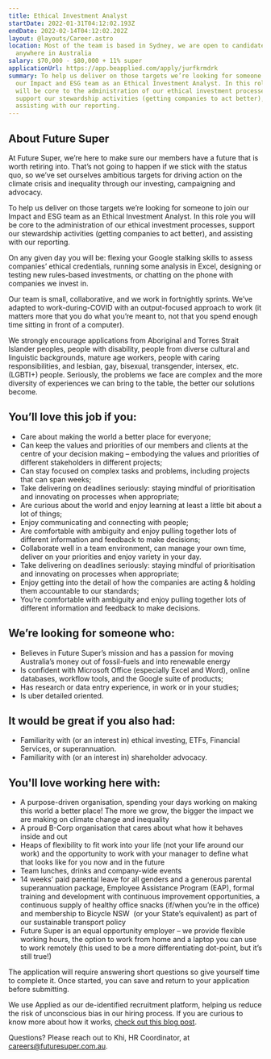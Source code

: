 ```yaml
---
title: Ethical Investment Analyst
startDate: 2022-01-31T04:12:02.193Z
endDate: 2022-02-14T04:12:02.202Z
layout: @layouts/Career.astro
location: Most of the team is based in Sydney, we are open to candidates from
  anywhere in Australia
salary: $70,000 - $80,000 + 11% super
applicationUrl: https://app.beapplied.com/apply/jurfkrmdrk
summary: To help us deliver on those targets we’re looking for someone to join
  our Impact and ESG team as an Ethical Investment Analyst. In this role you
  will be core to the administration of our ethical investment processes,
  support our stewardship activities (getting companies to act better), and
  assisting with our reporting.
---
```


## About Future Super

At Future Super, we’re here to make sure our members have a future that is worth retiring into. That’s not going to happen if we stick with the status quo, so we’ve set ourselves ambitious targets for driving action on the climate crisis and inequality through our investing, campaigning and advocacy.

To help us deliver on those targets we’re looking for someone to join our Impact and ESG team as an Ethical Investment Analyst. In this role you will be core to the administration of our ethical investment processes, support our stewardship activities (getting companies to act better), and assisting with our reporting.

On any given day you will be: flexing your Google stalking skills to assess companies’ ethical credentials, running some analysis in Excel, designing or testing new rules-based investments, or chatting on the phone with companies we invest in.

Our team is small, collaborative, and we work in fortnightly sprints. We’ve adapted to work-during-COVID with an output-focused approach to work (it matters more that you do what you’re meant to, not that you spend enough time sitting in front of a computer).

We strongly encourage applications from Aboriginal and Torres Strait Islander peoples, people with disability, people from diverse cultural and linguistic backgrounds, mature age workers, people with caring responsibilities, and lesbian, gay, bisexual, transgender, intersex, etc. (LGBTI+) people. Seriously, the problems we face are complex and the more diversity of experiences we can bring to the table, the better our solutions become.

## You’ll love this job if you:

- Care about making the world a better place for everyone;
- Can keep the values and priorities of our members and clients at the centre of your decision making – embodying the values and priorities of different stakeholders in different projects;
- Can stay focused on complex tasks and problems, including projects that can span weeks;
- Take delivering on deadlines seriously: staying mindful of prioritisation and innovating on processes when appropriate;
- Are curious about the world and enjoy learning at least a little bit about a lot of things;
- Enjoy communicating and connecting with people;
- Are comfortable with ambiguity and enjoy pulling together lots of different information and feedback to make decisions;
- Collaborate well in a team environment, can manage your own time, deliver on your priorities and enjoy variety in your day.
- Take delivering on deadlines seriously: staying mindful of prioritisation and innovating on processes when appropriate;
- Enjoy getting into the detail of how the companies are acting & holding them accountable to our standards;
- You’re comfortable with ambiguity and enjoy pulling together lots of different information and feedback to make decisions.

## We’re looking for someone who:

- Believes in Future Super’s mission and has a passion for moving Australia’s money out of fossil-fuels and into renewable energy
- Is confident with Microsoft Office (especially Excel and Word), online databases, workflow tools, and the Google suite of products;
- Has research or data entry experience, in work or in your studies;
- Is uber detailed oriented.

## It would be great if you also had:

- Familiarity with (or an interest in) ethical investing, ETFs, Financial Services, or superannuation.
- Familiarity with (or an interest in) shareholder advocacy.

## You'll love working here with:

- A purpose-driven organisation, spending your days working on making this world a better place! The more we grow, the bigger the impact we are making on climate change and inequality
- A proud B-Corp organisation that cares about what how it behaves inside and out
- Heaps of flexibility to fit work into your life (not your life around our work) and the opportunity to work with your manager to define what that looks like for you now and in the future
- Team lunches, drinks and company-wide events
- 14 weeks’ paid parental leave for all genders and a generous parental superannuation package, Employee Assistance Program (EAP), formal training and development with continuous improvement opportunities, a continuous supply of healthy office snacks (if/when you’re in the office) and membership to Bicycle NSW  (or your State’s equivalent) as part of our sustainable transport policy
- Future Super is an equal opportunity employer – we provide flexible working hours, the option to work from home and a laptop you can use to work remotely (this used to be a more differentiating dot-point, but it’s still true!)

The application will require answering short questions so give yourself time to complete it. Once started, you can save and return to your application before submitting.

We use Applied as our de-identified recruitment platform, helping us reduce the risk of unconscious bias in our hiring process. If you are curious to know more about how it works, [check out this blog post](https://www.linkedin.com/pulse/how-de-identified-recruitment-improving-diversity-our-veronica/?trackingId=0MnwcX%2BBRQSOTl0oogaIbA%3D%3D).

Questions? Please reach out to Khi, HR Coordinator, at careers@futuresuper.com.au.
